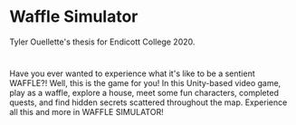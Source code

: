 # Waffle Simulator
Tyler Ouellette's thesis for Endicott College 2020.

<!DOCTYPE HTML PUBLIC "-//W3C//DTD HTML 4.01 Transitional//EN"
     "http://www.w3.org/TR/html4/transitional.dtd">
<html>
<head>
  <meta http-equiv="content-type" content="text/html; charset=utf-8"/>
  <meta name="generator" content="LibreOffice 5.2.7.2 (Linux)"/>
  <meta name="created" content="00:00:00"/>
  <meta name="changed" content="00:00:00"/>
</head>
<body>
<h1></h1>
</body>
</html>
Have you ever wanted to experience what it's like to be a sentient WAFFLE?! Well, this is the game for you! In this Unity-based video game, play as a waffle, explore a house, meet some fun characters, completed quests, and find hidden secrets scattered throughout the map. Experience all this and more in WAFFLE SIMULATOR!  
